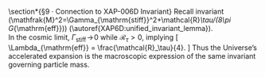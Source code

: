 \section*{§9 · Connection to XAP-006D Invariant}
Recall invariant 
\(\mathfrak{M}^2=\Gamma_{\mathrm{stiff}}^2+\mathcal{R}_\tau/(8\pi G_{\mathrm{eff}})\) (\autoref{XAP6D:unified_invariant_lemma}).  
In the cosmic limit, $\Gamma_{\mathrm{stiff}}\!\to\!0$ while $\mathcal{R}_\tau>0$, implying
\[
\Lambda_{\mathrm{eff}} = \frac{\mathcal{R}_\tau}{4}.
\]
Thus the Universe’s accelerated expansion is the macroscopic expression of the same invariant governing particle mass.